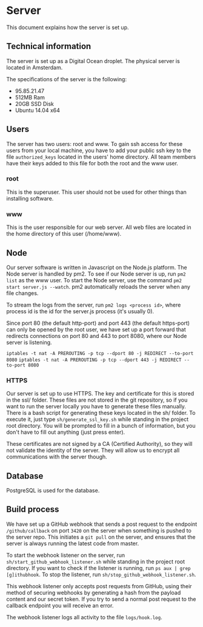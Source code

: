 # Server

This document explains how the server is set up.

## Technical information

The server is set up as a Digital Ocean droplet. The physical server is located in Amsterdam.

The specifications of the server is the following:

* 95.85.21.47
* 512MB Ram
* 20GB SSD Disk
* Ubuntu 14.04 x64

## Users

The server has two users: root and www. To gain ssh access for these users from your local machine, you have to add your public ssh key to the file `authorized_keys` located in the users' home directory. All team members have their keys added to this file for both the root and the www user.

### root

This is the superuser. This user should not be used for other things than installing software.

### www

This is the user responsible for our web server. All web files are located in the home directory of this user (/home/www).

## Node

Our server software is written in Javascript on the Node.js platform. The Node server is handled by pm2. To see if our Node server is up, run `pm2 list` as the www user. To start the Node server, use the command `pm2 start server.js --watch`. pm2 automatically reloads the server when any file changes.

To stream the logs from the server, run `pm2 logs <process id>`, where process id is the id for the server.js process (it's usually 0).

Since port 80 (the default http-port) and port 443 (the default https-port) can only be opened by the root user, we have set up a port forward that redirects connections on port 80 and 443 to port 8080, where our Node server is listening. 

`iptables -t nat -A PREROUTING -p tcp --dport 80 -j REDIRECT --to-port 8080`
`iptables -t nat -A PREROUTING -p tcp --dport 443 -j REDIRECT --to-port 8080`

### HTTPS

Our server is set up to use HTTPS. The key and certificate for this is stored in the ssl/ folder. These files are not stored in the git repository, so if you want to run the server locally you have to generate these files manually. There is a bash script for generating these keys located in the sh/ folder. To execute it, just type `sh/generate_ssl_key.sh` while standing in the project root directory. You will be prompted to fill in a bunch of information, but you don't have to fill out anything (just press enter).

These certificates are not signed by a CA (Certified Authority), so they will not validate the identity of the server. They will allow us to encrypt all communications with the server though.

## Database

PostgreSQL is used for the database.

## Build process

We have set up a GitHub webhook that sends a post request to the endpoint `/github/callback` on port `3420` on the server when something is pushed to the server repo. This initiates a `git pull` on the server, and ensures that the server is always running the latest code from master.

To start the webhook listener on the server, run `sh/start_github_webhook_listener.sh` while standing in the project root directory. If you want to check if the listener is running, run `ps aux | grep [g]ithubhook`. To stop the listener, run `sh/stop_github_webhook_listener.sh`.

This webhook listener only accepts post requests from GitHub, using their method of securing webhooks by generating a hash from the payload content and our secret token. If you try to send a normal post request to the callback endpoint you will receive an error.

The webhook listener logs all activity to the file `logs/hook.log`.